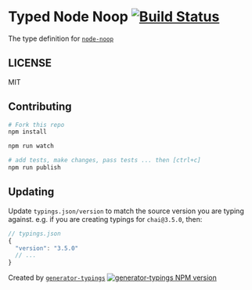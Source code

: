 # Typed Node Noop  [![Build Status](https://travis-ci.org/typed-typings/npm-node-noop.svg?branch=master)](https://travis-ci.org/typed-typings/npm-node-noop)


The type definition for [`node-noop`](git://github.com/euank/node-noop.git)

## LICENSE

MIT

## Contributing

```sh
# Fork this repo
npm install

npm run watch

# add tests, make changes, pass tests ... then [ctrl+c]
npm run publish
```

## Updating

Update `typings.json/version` to match the source version you are typing against.
e.g. if you are creating typings for `chai@3.5.0`, then:

```js
// typings.json
{
  "version": "3.5.0"
  // ...
}
```

Created by [`generator-typings`](https://github.com/typings/generator-typings) [![generator-typings NPM version][generator-typings-npm-image]][generator-typings-npm-url]

[generator-typings-npm-image]: https://badge.fury.io/js/generator-typings.svg
[generator-typings-npm-url]: https://npmjs.org/package/generator-typings

